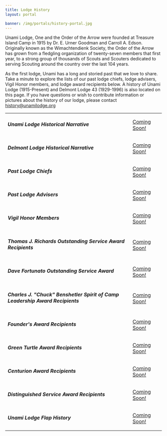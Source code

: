 ```yaml
---
title: Lodge History
layout: portal

banner: /img/portals/history-portal.jpg
---
```


Unami Lodge, One and the Order of the Arrow were founded at Treasure Island Camp in 1915 by Dr. E. Urner Goodman and Carroll A. Edson. Originally known as the Wimachtendienk Society, the Order of the Arrow has grown from a fledgling organization of twenty-seven members that first year, to a strong group of thousands of Scouts and Scouters dedicated to serving Scouting around the country over the last 104 years.

As the first lodge, Unami has a long and storied past that we love to share. Take a minute to explore the lists of our past lodge chiefs, lodge advisers, Vigil Honor members, and lodge award recipients below. A history of Unami Lodge (1915-Present) and Delmont Lodge 43 (1929-1996) is also located on this page. If you have questions or wish to contribute information or pictures about the history of our lodge, please contact history@unamilodge.org 

<table class="table">
	<tr>
		<td class="align-middle"><h5 class="my-0">Unami Lodge Historical Narrative</h5></td>
		<td class="align-middle text-md-right"><a class="btn btn-primary" href="history-narrative">Coming Soon!</a></td>
	</tr>
	<tr>
		<td class="align-middle"><h5 class="my-0">Delmont Lodge Historical Narrative</h5></td>
		<td class="align-middle text-md-right"><a class="btn btn-primary" href="history-delmont">Coming Soon!</a></td>
	</tr>
	<tr>
		<td class="align-middle"><h5 class="my-0">Past Lodge Chiefs</h5></td>
		<td class="align-middle text-md-right"><a class="btn btn-primary" href="#">Coming Soon!</a></td>
	</tr>
	<tr>
		<td class="align-middle"><h5 class="my-0">Past Lodge Advisers</h5></td>
		<td class="align-middle text-md-right"><a class="btn btn-primary" href="history-lodgeadvisers">Coming Soon!</a></td>
	</tr>
	<tr>
		<td class="align-middle"><h5 class="my-0">Vigil Honor Members</h5></td>
		<td class="align-middle text-md-right"><a class="btn btn-primary" href="#">Coming Soon!</a></td>
	</tr>
	<tr>
		<td class="align-middle"><h5 class="my-0">Thomas J. Richards Outstanding Service Award Recipients</h5></td>
		<td class="align-middle text-md-right"><a class="btn btn-primary" href="#">Coming Soon!</a></td>
	</tr>
	<tr>
		<td class="align-middle"><h5 class="my-0">Dave Fortunato Outstanding Service Award</h5></td>
		<td class="align-middle text-md-right"><a class="btn btn-primary" href="#">Coming Soon!</a></td>
	</tr>
	<tr>
		<td class="align-middle"><h5 class="my-0">Charles J. "Chuck" Benshetler Spirit of Camp Leadership Award Recipients</h5></td>
		<td class="align-middle text-md-right"><a class="btn btn-primary" href="#">Coming Soon!</a></td>
	</tr>
	<tr>
		<td class="align-middle"><h5 class="my-0">Founder's Award Recipients</h5></td>
		<td class="align-middle text-md-right"><a class="btn btn-primary" href="#">Coming Soon!</a></td>
	</tr>
	<tr>
		<td class="align-middle"><h5 class="my-0">Green Turtle Award Recipients</h5></td>
		<td class="align-middle text-md-right"><a class="btn btn-primary" href="#">Coming Soon!</a></td>
	</tr>
	<tr>
		<td class="align-middle"><h5 class="my-0">Centurion Award Recipients</h5></td>
		<td class="align-middle text-md-right"><a class="btn btn-primary" href="#">Coming Soon!</a></td>
	</tr>
	<tr>
		<td class="align-middle"><h5 class="my-0">Distinguished Service Award Recipients</h5></td>
		<td class="align-middle text-md-right"><a class="btn btn-primary" href="#">Coming Soon!</a></td>
	</tr>
	<tr>
		<td class="align-middle"><h5 class="my-0">Unami Lodge Flap History</h5></td>
		<td class="align-middle text-md-right"><a class="btn btn-primary" href="#">Coming Soon!</a></td>
	</tr>
</table>